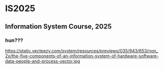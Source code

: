 # IS2025

## Information System Course, 2025

### hun???



https://static.vecteezy.com/system/resources/previews/035/943/653/non_2x/the-five-components-of-an-information-system-of-hardware-software-data-people-and-process-vector.jpg


